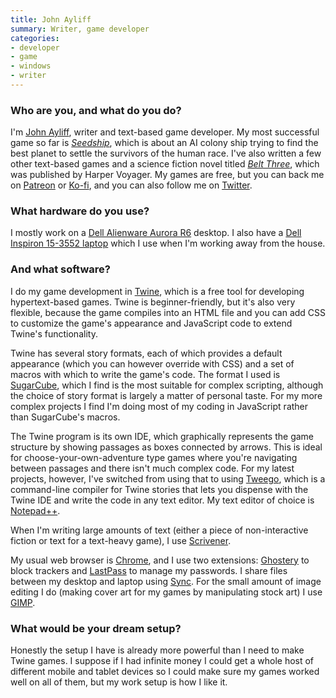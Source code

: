 ```yaml
---
title: John Ayliff
summary: Writer, game developer 
categories:
- developer
- game
- windows
- writer
---
```


### Who are you, and what do you do?

I'm [John Ayliff](https://www.johnayliff.com/ "John's website."), writer and text-based game developer. My most successful game so far is [_Seedship_][seedship], which is about an AI colony ship trying to find the best planet to settle the survivors of the human race. I've also written a few other text-based games and a science fiction novel titled [_Belt Three_](https://www.johnayliff.com/belt_three.html "John's sci-fi novel."), which was published by Harper Voyager. My games are free, but you can back me on [Patreon](https://www.patreon.com/johnayliff "John's Patreon account.") or [Ko-fi](https://ko-fi.com/johnayliff "John's Ko-fi account."), and you can also follow me on [Twitter](https://twitter.com/johnayliff "John's Twitter account.").

### What hardware do you use?

I mostly work on a [Dell Alienware Aurora R6][aurora-r6] desktop. I also have a [Dell Inspiron 15-3552 laptop][inspiron-3552] which I use when I'm working away from the house.

### And what software?

I do my game development in [Twine][], which is a free tool for developing hypertext-based games. Twine is beginner-friendly, but it's also very flexible, because the game compiles into an HTML file and you can add CSS to customize the game's appearance and JavaScript code to extend Twine's functionality.

Twine has several story formats, each of which provides a default appearance (which you can however override with CSS) and a set of macros with which to write the game's code. The format I used is [SugarCube][], which I find is the most suitable for complex scripting, although the choice of story format is largely a matter of personal taste. For my more complex projects I find I'm doing most of my coding in JavaScript rather than SugarCube's macros.

The Twine program is its own IDE, which graphically represents the game structure by showing passages as boxes connected by arrows. This is ideal for choose-your-own-adventure type games where you're navigating between passages and there isn't much complex code. For my latest projects, however, I've switched from using that to using [Tweego][], which is a command-line compiler for Twine stories that lets you dispense with the Twine IDE and write the code in any text editor. My text editor of choice is [Notepad++][notepad-plusplus].

When I'm writing large amounts of text (either a piece of non-interactive fiction or text for a text-heavy game), I use [Scrivener][].

My usual web browser is [Chrome][], and I use two extensions: [Ghostery][] to block trackers and [LastPass][] to manage my passwords. I share files between my desktop and laptop using [Sync][]. For the small amount of image editing I do (making cover art for my games by manipulating stock art) I use [GIMP][].

### What would be your dream setup?

Honestly the setup I have is already more powerful than I need to make Twine games. I suppose if I had infinite money I could get a whole host of different mobile and tablet devices so I could make sure my games worked well on all of them, but my work setup is how I like it.

[aurora-r6]: https://www.dell.com/support/home/au/en/aubsdt1/product-support/product/alienware-aurora-r6-desktop/diagnose "A desktop PC."
[inspiron-3552]: https://www.cnet.com/products/dell-inspiron-3552-15-6-pentium-n3700-4-gb-ram-500-gb-hdd-english/ "A 15 inch PC laptop."
[chrome]: https://www.google.com/intl/en/chrome/browser/ "A WebKit-based browser, where each tab runs in its own thread."
[ghostery]: https://www.ghostery.com/ "A browser extension for blocking trackers."
[gimp]: https://www.gimp.org/ "An open-source image editor."
[lastpass]: https://lastpass.com/ "A password manager."
[notepad-plusplus]: https://notepad-plus-plus.org/ "A free text/code editor for Windows."
[scrivener]: http://literatureandlatte.com/scrivener.php "A Mac text editor aimed at writers."
[seedship]: https://www.johnayliff.com/games/seedship/ "A game about settling the survivors of humanity."
[sugarcube]: https://www.motoslave.net/sugarcube/2/ "A story mode for Twine."
[sync]: https://www.sync.com/ "Online syncing and storage."
[tweego]: https://www.motoslave.net/tweego/ "A command line Twiner compiler."
[twine]: http://twinery.org/ "A tool for creating non-linear stories."
